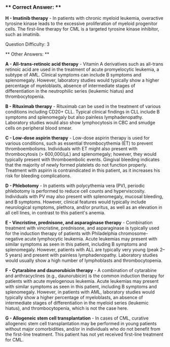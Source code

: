 ### ** Correct Answer: **

**H - Imatinib therapy** - In patients with chronic myeloid leukemia, overactive tyrosine kinase leads to the excessive proliferation of myeloid progenitor cells. The first-line therapy for CML is a targeted tyrosine kinase inhibitor, such as imatinib.

Question Difficulty: 3

** Other Answers: **

**A - All-trans-retinoic acid therapy** - Vitamin A derivatives such as all-trans retinoic acid are used in the treatment of acute promyelocytic leukemia, a subtype of AML. Clinical symptoms can include B symptoms and splenomegaly. However, laboratory studies would typically show a higher percentage of myeloblasts, absence of intermediate stages of differentiation in the neutrophilic series (leukemic hiatus) and thrombocytopenia.

**B - Rituximab therapy** - Rituximab can be used in the treatment of various conditions including CD20+ CLL. Typical clinical findings in CLL include B symptoms and splenomegaly but also painless lymphadenopathy. Laboratory studies would also show lymphocytosis in CBC and smudge cells on peripheral blood smear.

**C - Low-dose aspirin therapy** - Low-dose aspirin therapy is used for various conditions, such as essential thrombocythemia (ET) to prevent thromboembolisms. Individuals with ET might also present with thrombocytosis (> 600,000/μL) and splenomegaly; however, they would typically present with thromboembolic events. Gingival bleeding indicates that the majority of newly formed platelets do not function properly. Treatment with aspirin is contraindicated in this patient, as it increases his risk for bleeding complications.

**D - Phlebotomy** - In patients with polycythemia vera (PV), periodic phlebotomy is performed to reduce cell counts and hyperviscosity. Individuals with PV may also present with splenomegaly, mucosal bleeding, and B symptoms. However, clinical features would typically include neurological symptoms, plethora, and/or pruritus, as well as an elevation in all cell lines, in contrast to this patient's anemia.

**E - Vincristine, prednisone, and asparaginase therapy** - Combination treatment with vincristine, prednisone, and asparaginase is typically used for the induction therapy of patients with Philadelphia chromosome-negative acute lymphocytic leukemia. Acute leukemias may present with similar symptoms as seen in this patient, including B symptoms and splenomegaly. However, patients with ALL are typically very young (peak 2–5 years) and present with painless lymphadenopathy. Laboratory studies would usually show a high number of lymphoblasts and thrombocytopenia.

**F - Cytarabine and daunorubicin therapy** - A combination of cytarabine and anthracyclines (e.g., daunorubicin) is the common induction therapy for patients with acute myelogenous leukemia. Acute leukemias may present with similar symptoms as seen in this patient, including B symptoms and splenomegaly. However, in patients with AML, laboratory studies would typically show a higher percentage of myeloblasts, an absence of intermediate stages of differentiation in the myeloid series (leukemic hiatus), and thrombocytopenia, which is not the case here.

**G - Allogeneic stem cell transplantation** - In cases of CML, curative allogeneic stem cell transplantation may be performed in young patients without major comorbidities, and/or in individuals who do not benefit from the first-line treatment. This patient has not yet received first-line treatment for CML.

